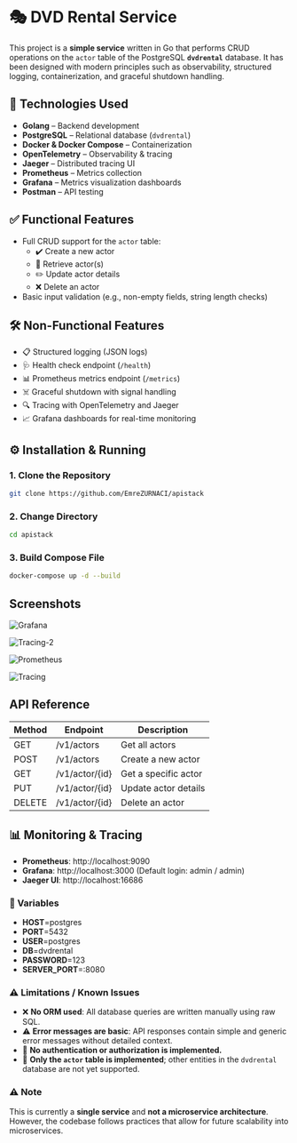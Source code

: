 
# 🎭 DVD Rental Service

This project is a **simple service** written in Go that performs CRUD operations on the `actor` table of the PostgreSQL **`dvdrental`** database. It has been designed with modern principles such as observability, structured logging, containerization, and graceful shutdown handling.





## 🚀 Technologies Used

- **Golang** – Backend development
- **PostgreSQL** – Relational database (`dvdrental`)
- **Docker & Docker Compose** – Containerization
- **OpenTelemetry** – Observability & tracing
- **Jaeger** – Distributed tracing UI
- **Prometheus** – Metrics collection
- **Grafana** – Metrics visualization dashboards
- **Postman** – API testing
## ✅ Functional Features

- Full CRUD support for the `actor` table:
  - ✔️ Create a new actor
  - 📖 Retrieve actor(s)
  - ✏️ Update actor details
  - ❌ Delete an actor
- Basic input validation (e.g., non-empty fields, string length checks)


## 🛠️ Non-Functional Features

- 📋 Structured logging (JSON logs)
- 🩺 Health check endpoint (`/health`)
- 📊 Prometheus metrics endpoint (`/metrics`)
- ☠️ Graceful shutdown with signal handling
- 🔍 Tracing with OpenTelemetry and Jaeger
- 📈 Grafana dashboards for real-time monitoring

## ⚙️ Installation & Running

### 1. Clone the Repository
```bash
git clone https://github.com/EmreZURNACI/apistack
```

### 2. Change Directory
```bash
cd apistack
```

### 3. Build Compose File
```bash
docker-compose up -d --build
```
## Screenshots

![Grafana](https://www.dropbox.com/scl/fi/t5zny9648905sori16mr6/Grafana.png?rlkey=6p8lxjnv97s7n35e83jcxc0kw&st=4p9sdoru&raw=1)

![Tracing-2](https://www.dropbox.com/scl/fi/0d42ctcvtom7hctuxtfeh/Tracing-2.png?rlkey=i4q4ss0ep8no7ojnyj47bvfcb&st=u7fbpouw&raw=1)

![Prometheus](https://www.dropbox.com/scl/fi/c7iseigegnncm8q2g8br9/Prometheus.png?rlkey=uzdtnvsokpdpnci215i8hqqjc&st=j8klh52s&raw=1)

![Tracing](https://www.dropbox.com/scl/fi/k4hplwhwxl001dyegbfh7/Tracing.png?rlkey=76lqon154vvwfsixgfj8mcqgb&st=ft12p4wg&raw=1)








## API Reference


| Method | Endpoint        | Description          |
| ------ | --------------- | -------------------- |
| GET    | /v1/actors      | Get all actors       |
| POST   | /v1/actors      | Create a new actor   |
| GET    | /v1/actor/{id}  | Get a specific actor |
| PUT    | /v1/actor/{id}  | Update actor details |
| DELETE | /v1/actor/{id}  | Delete an actor      |

## 📊 Monitoring & Tracing

- **Prometheus**: http://localhost:9090
- **Grafana**: http://localhost:3000 (Default login: admin / admin)
- **Jaeger UI**: http://localhost:16686


### 🔧 Variables

- **HOST**=postgres
- **PORT**=5432
- **USER**=postgres
- **DB**=dvdrental
- **PASSWORD**=123
- **SERVER_PORT**=:8080

### ⚠️ Limitations / Known Issues

- ❌ **No ORM used**: All database queries are written manually using raw SQL.
- ⚠️ **Error messages are basic**: API responses contain simple and generic error messages without detailed context.
- 🔐 **No authentication or authorization is implemented.**
- 🔁 **Only the `actor` table is implemented**; other entities in the `dvdrental` database are not yet supported.

### ⚠️ Note

This is currently a **single service** and **not a microservice architecture**. However, the codebase follows practices that allow for future scalability into microservices.

